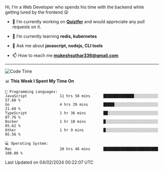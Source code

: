 Hi, I'm a Web Developer who spends his time with the backend while getting lured by the frontend 😜

- 🔭 I’m currently working on **[Quizifer](https://github.com/SutharMukesh/Quizifer/)** and would appreciate any pull requests on it.

- 🌱 I’m currently learning **redis, kubernetes**

- 💬 Ask me about **javascript, nodejs, CLI tools**

- 📫 How to reach me **mukeshsuthar336@gmail.com**

---
<!--START_SECTION:waka-->
![Code Time](http://img.shields.io/badge/Code%20Time-2%2C783%20hrs%2035%20mins-blue)

📊 **This Week I Spent My Time On** 

```text
💬 Programming Languages: 
JavaScript               11 hrs 58 mins      ██████████████░░░░░░░░░░░   57.60 % 
Go                       4 hrs 29 mins       █████░░░░░░░░░░░░░░░░░░░░   21.60 % 
TypeScript               1 hr 36 mins        ██░░░░░░░░░░░░░░░░░░░░░░░   07.76 % 
Docker                   1 hr 10 mins        █░░░░░░░░░░░░░░░░░░░░░░░░   05.62 % 
Other                    1 hr 9 mins         █░░░░░░░░░░░░░░░░░░░░░░░░   05.56 % 

💻 Operating System: 
Mac                      20 hrs 46 mins      █████████████████████████   100.00 % 
```


 Last Updated on 04/02/2024 00:22:07 UTC
<!--END_SECTION:waka-->
